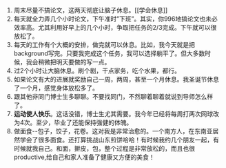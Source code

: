 1. 周末尽量不搞论文，这两天彻底让脑子休息。[[学会休息]]
2. 每天就全力弄几个小时论文，下午准时”下班”。其实，你996地搞论文也未必效率高。尤其利用好早上的几个小时，争取把任务的2/3完成。下午就可以很放松了。 
3. 每天的工作有个大概的安排，做完就可以休息。比如，我今天就是把background写完。只要我完成这个任务，我可以选择躺平了。但大多数时候，我会稍微把明天要做的写一点。 
4. 过2个小时让大脑休息。刷个剧，干点家务，吃个水果，都行。 
5. 如果论文有大的进展就奖励自己一周，两周，甚至一个月休息。我圣诞节休息了一个月，感觉身体放松多了。 
6. 跟其他非同门博士生多聊聊。不要找同门，不然聊着聊着就说到导师怎么样了。 
7. **运动使人快乐**。这话没错，博士生尤其需要。我今年已经将每周打两次网球改为4次。至少，毕业了还能保持强健的体魄。 
8. 做面食--包子，饺子，花卷。这对我是非常治愈的。一个南方人，在东南亚居然学会了很多面食。还打算挑战山东煎饼哈哈！有时候我约几个朋友一起，有时候就我自己。和面，擀皮，包，整个过程是非常放松的，而且也很productive,给自己和家人准备了健康又方便的美食！